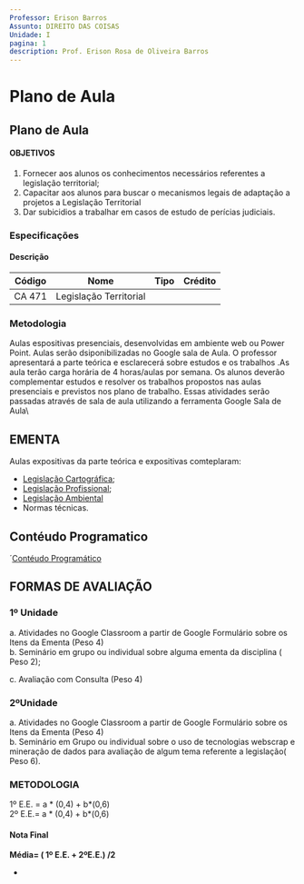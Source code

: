```yaml
---
Professor: Erison Barros
Assunto: DIREITO DAS COISAS
Unidade: I
pagina: 1
description: Prof. Erison Rosa de Oliveira Barros
---
```


# Plano de Aula

## Plano de Aula

#### OBJETIVOS <a href="#user-content-objetivos" id="user-content-objetivos"></a>

1. Fornecer aos alunos os conhecimentos necessários referentes a legislação territorial;
2. Capacitar aos alunos para buscar o mecanismos legais de adaptação a projetos a Legislação Territorial
3. Dar subicidios a trabalhar em casos de estudo de perícias judiciais.

### Especificações <a href="#legislacao-territorial" id="legislacao-territorial"></a>

#### Descrição <a href="#user-content-metodologia" id="user-content-metodologia"></a>

| Código | Nome                   | Tipo | Crédito |
| ------ | ---------------------- | ---- | ------- |
| CA 471 | Legislação Territorial |      |         |

### Metodologia

Aulas espositivas presenciais, desenvolvidas em ambiente web ou Power Point. Aulas serão dsiponibilizadas no Google sala de Aula. O professor apresentará a parte teórica e esclarecerá sobre estudos e os trabalhos .As aula terão carga horária de 4 horas/aulas por semana. Os  alunos deverão complementar estudos e resolver os trabalhos propostos nas aulas presenciais e previstos nos plano de trabalho. Essas atividades serão passadas através de sala de aula utilizando a ferramenta Google Sala de Aula\


## EMENTA <a href="#ementera" id="ementera"></a>

Aulas expositivas da parte teórica e expositivas comteplaram:

* [Legislação Cartográfica](https://github.com/ErisonBarros/LegislacaoTerritorial/blob/master/Colet%C3%A2nea%20com%20a%20Legisla%C3%A7%C3%A3o%20da%20Cartografia%20Nacional.md);
* [Legislação Profissional](https://github.com/ErisonBarros/LegislacaoTerritorial/blob/master/Colet%C3%A2nea%20com%20a%20Legisla%C3%A7%C3%A3o%20da%20Cartografia%20Nacional.md);
* [Legislação Ambiental](https://github.com/ErisonBarros/LegislacaoTerritorial/blob/master/Legisla%C3%A7%C3%A3o%20Ambiental.md)
* Normas técnicas.

## Contéudo Programatico

´[Contéudo Programático](https://colab.research.google.com/github/ErisonBarros/LegislacaoTerritorial/blob/master/Summary.ipynb#scrollTo=Waq9aYs1J2K-)

## FORMAS DE AVALIAÇÃO <a href="#user-content-formas-de-avaliacao" id="user-content-formas-de-avaliacao"></a>

### 1º Unidade

a. Atividades no Google Classroom a partir de Google Formulário sobre os Itens da Ementa (Peso 4)\
b. Seminário em grupo ou individual sobre alguma ementa da disciplina ( Peso 2);

c. Avaliação com Consulta (Peso 4)

### 2ºUnidade

a. Atividades no Google Classroom a partir de Google Formulário sobre os Itens da Ementa (Peso 4)\
b. Seminário em Grupo ou individual sobre o uso de tecnologias webscrap e mineração de dados para avaliação de algum tema referente a legislação( Peso 6).

### METODOLOGIA <a href="#metodologia" id="metodologia"></a>

1º E.E. = a \* (0,4) + b\*(0,6)\
2º E.E.= a \* (0,4) + b\*(0,6)

#### Nota Final <a href="#metodologia" id="metodologia"></a>

**Média= ( 1º E.E. + 2ºE.E.) /2**

*
